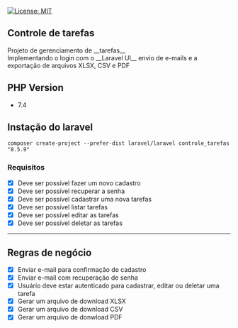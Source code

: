 [![License: MIT](https://img.shields.io/badge/License-MIT-yellow.svg)](https://opensource.org/licenses/MIT)

## Controle de tarefas

<p>
Projeto de gerenciamento de __tarefas__ <br>
Implementando o login com o __Laravel UI__ envio de e-mails e a exportação de arquivos XLSX, CSV e PDF
</p>


## PHP Version

- 7.4

## Instação do laravel

```
composer create-project --prefer-dist laravel/laravel controle_tarefas "8.5.9"
```

### Requisitos

- [x] Deve ser possível fazer um novo cadastro
- [x] Deve ser possível recuperar a senha
- [x] Deve ser possível cadastrar uma nova tarefas
- [x] Deve ser possível listar tarefas
- [x] Deve ser possível editar as tarefas
- [x] Deve ser possível deletar as tarefas

---

## Regras de negócio

- [x] Enviar e-mail para confirmação de cadastro
- [x] Enviar e-mail com recuperação de senha
- [x] Usuário deve estar autenticado para cadastrar, editar ou deletar uma tarefa
- [x] Gerar um arquivo de download XLSX
- [x] Gerar um arquivo de download CSV
- [x] Gerar um arquivo de donwload PDF